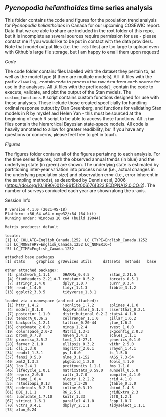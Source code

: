 ## *Pycnopodia helianthoides* time series analysis

This folder contains the code and figures for the population trend analysis for *Pycnopodia helianthoides* in Canada for our upcoming COSEWIC report. Data that we are able to share are included in the root folder of this repo, but it is incomplete as several sources require permission for use - please contact me if you would like to be put in contact with the data providers. Note that model output files (i.e. the `.rds` files) are too large to upload even with Github's large file storage, but I am happy to email them upon request!

*Code*

The code folder contains files labelled with the dataset they pertain to, as well as the model type (if there are multiple models). All `.R` files with the prefix `cleaning_` contain code to process the raw data from each source for use in the analyses. All `.R` files with the prefix `model_` contain the code to execute, validate, and plot the output of the Stan models. The `custom_functions.R` script contains custom functions designed for use with these analyses. These include those created specficially for handling ordinal response output by Dan Greenberg, and functions for validating Stan models in R by myslef and Helen Yan - this must be sourced at the beginning of each R script to be able to access these functions. All `.stan` files contain the hierarchical Bayesian state-space models. All code is heavily annotated to allow for greater readibility, but if you have any questions or concerns, please feel free to get in touch.

*Figures*

The figures folder contains all of the figures pertaining to each analysis. For the time series figures, both the observed annual trends (in blue) and the underlying state (in green) are shown. The underlying state is estimated by partitioning inter-year variation into process noise (i.e., actual changes in the underlying population size) and observation error (i.e., error inherent in the sampling methods), as described by Dennis et al, 2006 (https://doi.org/10.1890/0012-9615(2006)76[323:EDDPNA]2.0.CO;2). The number of surveys conducted each year are shown along the x-axis.


Session Info
```
R version 4.1.0 (2021-05-18)
Platform: x86_64-w64-mingw32/x64 (64-bit)
Running under: Windows 10 x64 (build 19044)

Matrix products: default

locale:
[1] LC_COLLATE=English_Canada.1252  LC_CTYPE=English_Canada.1252   
[3] LC_MONETARY=English_Canada.1252 LC_NUMERIC=C                   
[5] LC_TIME=English_Canada.1252    

attached base packages:
[1] stats     graphics  grDevices utils     datasets  methods   base     

other attached packages:
 [1] patchwork_1.1.1      DHARMa_0.4.5         rstan_2.21.5        
 [4] StanHeaders_2.21.0-7 cmdstanr_0.5.2       forcats_0.5.1       
 [7] stringr_1.4.0        dplyr_1.0.7          purrr_0.3.4         
[10] readr_1.4.0          tidyr_1.1.3          tibble_3.1.2        
[13] ggplot2_3.3.5        tidyverse_1.3.1     

loaded via a namespace (and not attached):
 [1] httr_1.4.2           jsonlite_1.7.2       splines_4.1.0       
 [4] modelr_0.1.8         RcppParallel_5.1.4   assertthat_0.2.1    
 [7] posterior_1.1.0      distributional_0.2.2 stats4_4.1.0        
[10] tensorA_0.36.2       cellranger_1.1.0     pillar_1.6.2        
[13] backports_1.2.1      lattice_0.20-44      glue_1.6.2          
[16] checkmate_2.0.0      minqa_1.2.4          rvest_1.0.0         
[19] colorspace_2.0-2     Matrix_1.3-3         pkgconfig_2.0.3     
[22] broom_0.7.8          haven_2.4.1          scales_1.1.1        
[25] processx_3.5.2       lme4_1.1-27.1        generics_0.1.0      
[28] farver_2.1.0         ellipsis_0.3.2       withr_2.5.0         
[31] cli_3.3.0            magrittr_2.0.1       crayon_1.4.1        
[34] readxl_1.3.1         ps_1.6.0             fs_1.5.0            
[37] fansi_0.5.0          nlme_3.1-152         MASS_7.3-54         
[40] xml2_1.3.2           pkgbuild_1.2.0       tools_4.1.0         
[43] loo_2.4.1            prettyunits_1.1.1    hms_1.1.0           
[46] lifecycle_1.0.1      matrixStats_0.59.0   munsell_0.5.0       
[49] reprex_2.0.0         callr_3.7.0          compiler_4.1.0      
[52] rlang_1.0.4          nloptr_1.2.2.2       grid_4.1.0          
[55] rstudioapi_0.13      boot_1.3-28          gtable_0.3.0        
[58] codetools_0.2-18     inline_0.3.19        abind_1.4-5         
[61] DBI_1.1.1            R6_2.5.1             gridExtra_2.3       
[64] lubridate_1.7.10     knitr_1.33           utf8_1.2.1          
[67] stringi_1.6.1        parallel_4.1.0       Rcpp_1.0.7          
[70] vctrs_0.4.1          dbplyr_2.1.1         tidyselect_1.1.1    
[73] xfun_0.24           
```
